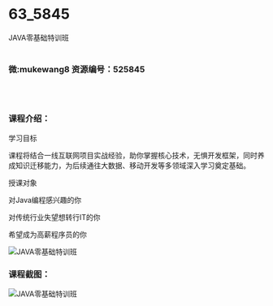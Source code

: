 # 63_5845
JAVA零基础特训班
<br/></br>
<h3>微:mukewang8 资源编号：525845</h3>
<br/></br>
<h3>课程介绍：</h3>
<p>学习目标</p>
<p>课程将结合一线互联网项目实战经验，助你掌握核心技术，无惧开发框架，同时养成知识迁移能力，为后续通往大数据、移动开发等多领域深入学习奠定基础。</p>
<p>授课对象</p>
<p>对<a title="查看与 Java 相关的文章" target="_blank">Java</a>编程感兴趣的你</p>
<p>对传统行业失望想转行IT的你</p>
<p>希望成为高薪程序员的你</p>
<p><img src="https://www.ko996.com/wp-content/uploads/img/2019/07/1-75-300x215.png" alt="JAVA零基础特训班"></p>
<h3>课程截图：</h3>
<p><img src="https://www.ko996.com/wp-content/uploads/img/2019/07/2-68.png" alt="JAVA零基础特训班"></p>
